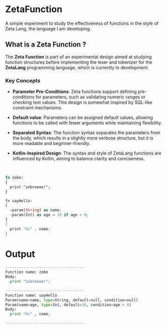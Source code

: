 # ZetaFunction
A simple experiment to study the effectiveness of functions in the style of Zeta Lang, the language I am developing.


## What is a Zeta Function ?

The **Zeta Function** is part of an experimental design aimed at studying function structures before implementing the lexer and tokenizer for the **ZetaLang** programming language, which is currently in development.

### Key Concepts

* **Parameter Pre-Conditions**:
  Zeta functions support defining pre-conditions for parameters, such as validating numeric ranges or checking text values. This design is somewhat inspired by SQL-like constraint mechanisms.

* **Default value**:
  Parameters can be assigned default values, allowing functions to be called with fewer arguments while maintaining flexibility.

* **Separated Syntax**:
  The function syntax separates the parameters from the body, which results in a slightly more verbose structure, but it is more readable and beginner-friendly.

* **Kotlin-Inspired Design**:
  The syntax and style of ZetaLang functions are influenced by Kotlin, aiming to balance clarity and conciseness.

<br>

```rust
fn zobe:
{
  print "zobreeee!";
}

fn sayHello:
[
  ~param(String) as name;
  ~param(Int) as age = 10 if age > 0;
]
{
  print "hi" , name;
}

```

# Output

```py
-----------------------------------
Function name: zobe
Body:
  print "zobreeee!";

-----------------------------------
Function name: sayHello
Param(name=name, type=String, default=null, condition=null)
Param(name=age, type=Int, default=10, condition=age > 0)
Body:
  print "hi" , name;

-----------------------------------
```
